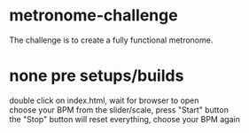 # metronome-challenge
The challenge is to create a fully functional metronome.

# none pre setups/builds
double click on index.html, wait for browser to open<br/>
choose your BPM from the slider/scale, press "Start" button<br/>
the "Stop" button will reset everything, choose your BPM again<br/>

